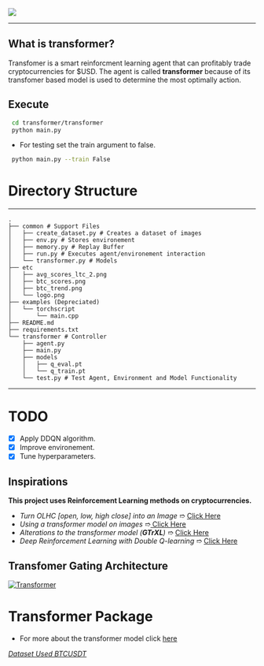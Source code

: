   <img src="etc/logo.png">

------
What is transformer?
------
  Transfomer is a smart reinforcment learning agent that can profitably trade cryptocurrencies for $USD. The agent is called **transformer** because of its transfomer based model is used to determine the most optimally action. 

## Execute 
```sh
 cd transformer/transformer
 python main.py
```
- For testing set the train argument to false.
```sh
 python main.py --train False
```
# Directory Structure
------
    .
    ├── common # Support Files
    │   ├── create_dataset.py # Creates a dataset of images
    │   ├── env.py # Stores environement
    │   ├── memory.py # Replay Buffer
    │   ├── run.py # Executes agent/environement interaction 
    │   └── transformer.py # Models
    ├── etc
    │   ├── avg_scores_ltc_2.png
    │   ├── btc_scores.png
    │   ├── btc_trend.png
    │   └── logo.png
    ├── examples (Depreciated)
    │   └── torchscript
    │       └── main.cpp
    ├── README.md
    ├── requirements.txt
    └── transformer # Controller
        ├── agent.py 
        ├── main.py
        ├── models
        │   ├── q_eval.pt
        │   └── q_train.pt
        └── test.py # Test Agent, Environment and Model Functionality
------
# TODO 
- [x] Apply DDQN algorithm. 
- [x] Improve environement. 
- [x] Tune hyperparameters. 

## Inspirations 
**This project uses Reinforcement Learning methods on cryptocurrencies.**
- *Turn OLHC [open, low, high close] into an Image* ➱ [Click Here](https://arxiv.org/abs/1901.05237)
- *Using a transformer model on images* ➱[ Click Here](https://arxiv.org/abs/2010.11929)
- *Alterations to the transformer model (**GTrXL**)* ➱ [Click Here](https://arxiv.org/abs/1910.06764)
- *Deep Reinforcement Learning with Double Q-learning* ➱ [Click Here](https://arxiv.org/abs/1509.06461)


## Transfomer Gating Architecture 
<a href="https://lilianweng.github.io/lil-log/assets/images/gated-transformer-XL.png" rel="Transformer">![Transformer](https://lilianweng.github.io/lil-log/assets/images/gated-transformer-XL.png)</a>


# Transformer Package
- For more about the transformer model click [here](https://github.com/alantess/gtrxl-torch)



*[Dataset Used BTCUSDT](https://cryptodatum.io/csv_downloads)* 
 


